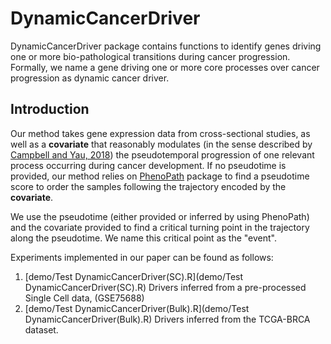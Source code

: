 # DynamicCancerDriver
DynamicCancerDriver package contains functions to identify genes driving one or more bio-pathological transitions during cancer progression. Formally, we name a gene driving one or more core processes over cancer progression as dynamic cancer driver. 

## Introduction 
Our method takes gene expression data from cross-sectional studies,
as well as a **covariate** that reasonably modulates (in the sense described
by [Campbell and Yau, 2018](https://www.nature.com/articles/s41467-018-04696-6)) the pseudotemporal progression of one
relevant process occurring during cancer development. If no pseudotime
is provided, our method relies on [PhenoPath](https://www.bioconductor.org/packages/release/bioc/html/phenopath.html) package 
to find a pseudotime score to order the samples following
the trajectory encoded by the **covariate**. 

We use the pseudotime (either provided or inferred by using PhenoPath) and the covariate provided to
find a critical turning point in the trajectory along the pseudotime. We
name this critical point as the "event".

Experiments implemented in our paper can be found as follows:
1. [demo/Test DynamicCancerDriver(SC).R](demo/Test DynamicCancerDriver(SC).R)  Drivers inferred from a pre-processed Single Cell data, (GSE75688)
2. [demo/Test DynamicCancerDriver(Bulk).R](demo/Test DynamicCancerDriver(Bulk).R) Drivers inferred from the TCGA-BRCA dataset.
